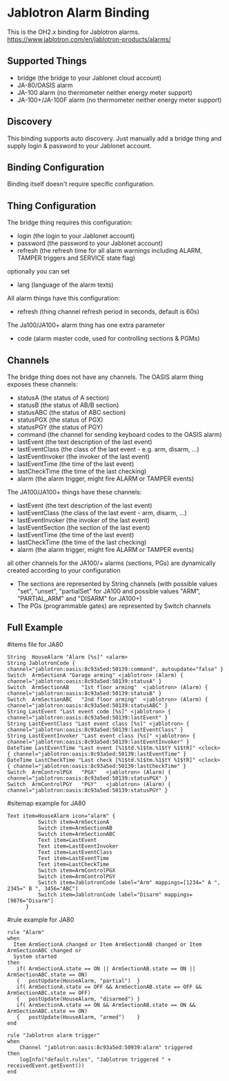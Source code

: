 # Jablotron Alarm Binding

This is the OH2.x binding for Jablotron alarms.
https://www.jablotron.com/en/jablotron-products/alarms/

## Supported Things

* bridge (the bridge to your Jablonet cloud account)
* JA-80/OASIS alarm
* JA-100 alarm (no thermometer neither energy meter support)
* JA-100+/JA-100F alarm (no thermometer neither energy meter support)
 
## Discovery

This binding supports auto discovery. Just manually add a bridge thing and supply login & password to your Jablonet account.

## Binding Configuration

Binding itself doesn't require specific configuration.

## Thing Configuration

The bridge thing requires this configuration:

* login (the login to your Jablonet account)
* password (the password to your Jablonet account)
* refresh (the refresh time for all alarm warnings including ALARM, TAMPER triggers and SERVICE state flag)

optionally you can set

* lang (language of the alarm texts)

All alarm things have this configuration:

* refresh (thing channel refresh period in seconds, default is 60s)

The Ja100/JA100+ alarm thing has one extra parameter

 * code (alarm master code, used for controlling sections & PGMs)

## Channels

The bridge thing does not have any channels.
The OASIS alarm thing exposes these channels:

* statusA (the status of A section)
* statusB (the status of AB/B section)
* statusABC (the status of ABC section)
* statusPGX (the status of PGX)
* statusPGY (the status of PGY)
* command (the channel for sending keyboard codes to the OASIS alarm)
* lastEvent (the text description of the last event)
* lastEventClass (the class of the last event - e.g. arm, disarm, ...)
* lastEventInvoker (the invoker of the last event)
* lastEventTime (the time of the last event)
* lastCheckTime (the time of the last checking)
* alarm (the alarm trigger, might fire ALARM or TAMPER events)

The JA100/JA100+ things have these channels:

* lastEvent (the text description of the last event)
* lastEventClass (the class of the last event - arm, disarm, ...)
* lastEventInvoker (the invoker of the last event)
* lastEventSection (the section of the last event)
* lastEventTime (the time of the last event)
* lastCheckTime (the time of the last checking)
* alarm (the alarm trigger, might fire ALARM or TAMPER events)

all other channels for the JA100/+ alarms (sections, PGs) are dynamically created according to your configuration
* The sections are represented by String channels (with possible values "set", "unset", "partialSet" for JA100 and 
possible values "ARM", "PARTIAL_ARM" and "DISARM" for JA100+)
* The PGs (programmable gates) are represented by Switch channels 

## Full Example

#items file for JA80

```
String  HouseAlarm "Alarm [%s]" <alarm>
String JablotronCode { channel="jablotron:oasis:8c93a5ed:50139:command", autoupdate="false" }
Switch	ArmSectionA	"Garage arming"	<jablotron>	(Alarm)	{ channel="jablotron:oasis:8c93a5ed:50139:statusA" }
Switch	ArmSectionAB	"1st floor arming"	<jablotron>	(Alarm)	{ channel="jablotron:oasis:8c93a5ed:50139:statusB" }
Switch	ArmSectionABC	"2nd floor arming"	<jablotron>	(Alarm)	{ channel="jablotron:oasis:8c93a5ed:50139:statusABC" }
String LastEvent "Last event code [%s]" <jablotron> { channel="jablotron:oasis:8c93a5ed:50139:lastEvent" }
String LastEventClass "Last event class [%s]" <jablotron> { channel="jablotron:oasis:8c93a5ed:50139:lastEventClass" }
String LastEventInvoker "Last event class [%s]" <jablotron> { channel="jablotron:oasis:8c93a5ed:50139:lastEventInvoker" }
DateTime LastEventTime "Last event [%1$td.%1$tm.%1$tY %1$tR]" <clock> { channel="jablotron:oasis:8c93a5ed:50139:lastEventTime" }
DateTime LastCheckTime "Last check [%1$td.%1$tm.%1$tY %1$tR]" <clock> { channel="jablotron:oasis:8c93a5ed:50139:lastCheckTime" }
Switch	ArmControlPGX	"PGX"	<jablotron>	(Alarm)	{ channel="jablotron:oasis:8c93a5ed:50139:statusPGX" }
Switch	ArmControlPGY	"PGY"	<jablotron>	(Alarm)	{ channel="jablotron:oasis:8c93a5ed:50139:statusPGY" }
```

#sitemap example for JA80

```
Text item=HouseAlarm icon="alarm" {
          Switch item=ArmSectionA
          Switch item=ArmSectionAB
          Switch item=ArmSectionABC
          Text item=LastEvent
          Text item=LastEventInvoker
          Text item=LastEventClass
          Text item=LastEventTime
          Text item=LastCheckTime
          Switch item=ArmControlPGX
          Switch item=ArmControlPGY
          Switch item=JablotronCode label="Arm" mappings=[1234=" A ", 2345=" B ", 3456="ABC"]
          Switch item=JablotronCode label="Disarm" mappings=[9876="Disarm"]
      }
```

#rule example for JA80

```
rule "Alarm"
when 
  Item ArmSectionA changed or Item ArmSectionAB changed or Item ArmSectionABC changed or 
  System started
then
   if( ArmSectionA.state == ON || ArmSectionAB.state == ON || ArmSectionABC.state == ON)
   {   postUpdate(HouseAlarm, "partial")  }
   if( ArmSectionA.state == OFF && ArmSectionAB.state == OFF && ArmSectionABC.state == OFF)
   {   postUpdate(HouseAlarm, "disarmed") }
   if( ArmSectionA.state == ON && ArmSectionAB.state == ON && ArmSectionABC.state == ON)
   {   postUpdate(HouseAlarm, "armed")    }
end

rule "Jablotron alarm trigger"
when
    Channel "jablotron:oasis:8c93a5ed:50939:alarm" triggered
then
    logInfo("default.rules", "Jablotron triggered " + receivedEvent.getEvent())
end
```